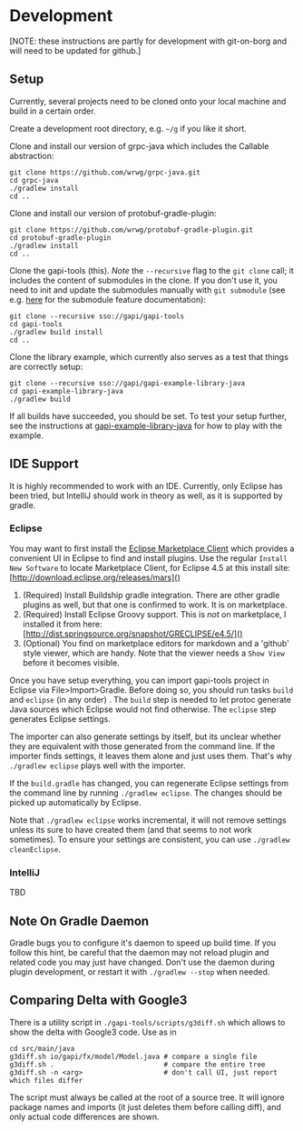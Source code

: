 # Development

[NOTE: these instructions are partly for development with git-on-borg and will need to be updated
for github.]

## Setup

Currently, several projects need to be cloned onto your local machine and build in a certain order.

Create a development root directory, e.g. `~/g` if you like it short.

Clone and install our version of grpc-java which includes the Callable abstraction:

    git clone https://github.com/wrwg/grpc-java.git
    cd grpc-java
    ./gradlew install
    cd ..

Clone and install our version of protobuf-gradle-plugin:

    git clone https://github.com/wrwg/protobuf-gradle-plugin.git
    cd protobuf-gradle-plugin
    ./gradlew install
    cd ..

Clone the gapi-tools (this). _Note_ the `--recursive` flag to the `git clone` call; it includes 
the content of submodules in the clone. If you don't use 
it, you need to init and update the submodules manually with `git submodule` (see e.g. 
[here](https://git-scm.com/docs/git-submodule) for the submodule feature documentation):

    git clone --recursive sso://gapi/gapi-tools
    cd gapi-tools
    ./gradlew build install
    cd ..

Clone the library example, which currently also serves as a test that things are correctly setup:

    git clone --recursive sso://gapi/gapi-example-library-java
    cd gapi-example-library-java
    ./gradlew build

If all builds have succeeded, you should be set. To test your setup further, see the instructions
at [gapi-example-library-java](https://gapi.git.corp.google.com/gapi-example-library-java) for how
to play with the example.

## IDE Support

It is highly recommended to work with an IDE. Currently, only Eclipse has been tried, but IntelliJ
should work in theory as well, as it is supported by gradle.

### Eclipse

You may want to first install the [Eclipse Marketplace Client](https://marketplace.eclipse.org)
which provides a convenient UI in Eclipse to find and install plugins. Use the regular
`Install New Software` to locate Marketplace Client, for Eclipse 4.5 at this install site: [http://download.eclipse.org/releases/mars]()

1. (Required) Install Buildship gradle integration. There are other gradle plugins as well, but
   that one is confirmed to work. It is on marketplace.
2. (Required) Install Eclipse Groovy support. This is _not_ on marketplace, I installed it from
   here: [http://dist.springsource.org/snapshot/GRECLIPSE/e4.5/]()
3. (Optional) You find on marketplace editors for markdown and a 'github' style viewer, which are
   handy. Note that the viewer needs a `Show View` before it becomes visible.

Once you have setup everything, you can import gapi-tools project in Eclipse via File>Import>Gradle.
Before doing so, you should run tasks `build` and `eclipse` (in any order) . The `build` step is 
needed to let protoc generate Java sources which Eclipse would not find otherwise. The `eclipse` 
step generates Eclipse settings.

The importer can also generate settings by itself, but its unclear whether they are equivalent
with those generated from the command line. If the importer finds settings, it leaves them alone
and just uses them. That's why `./gradlew eclipse` plays well with the importer.

If the `build.gradle` has changed, you can regenerate Eclipse settings from the command line by
running `./gradlew eclipse`. The changes should be picked up automatically by Eclipse.

Note that `./gradlew eclipse` works incremental, it will not remove settings unless its sure
to have created them (and that seems to not work sometimes). To ensure your 
settings are consistent, you can use `./gradlew cleanEclipse`.


### IntelliJ

TBD

## Note On Gradle Daemon

Gradle bugs you to configure it's daemon to speed up build time. If you follow this hint, be
careful that the daemon may not reload plugin and related code you may just have changed. Don't
use the daemon during plugin development, or restart it with `./gradlew --stop`
when needed.

## Comparing Delta with Google3

There is a utility script in `./gapi-tools/scripts/g3diff.sh` which allows to show the delta
with Google3 code. Use as in

    cd src/main/java
    g3diff.sh io/gapi/fx/model/Model.java # compare a single file
    g3diff.sh .                           # compare the entire tree
    g3diff.sh -n <arg>                    # don't call UI, just report which files differ

The script must always be called at the root of a source tree. It will ignore package names and 
imports (it just deletes them before calling diff), and only actual code differences are shown.


